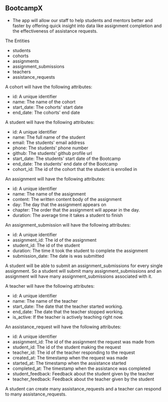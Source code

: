 ## BootcampX


- The app will allow our staff to help students and mentors better and faster by offering quick insight into data like assignment completion and the effectiveness of assistance requests.

The Entities

- students
- cohorts
- assignments
- assignment_submissions
- teachers
- assistance_requests

A cohort will have the following attributes:

- id: A unique identifier
- name: The name of the cohort
- start_date: The cohorts' start date
- end_date: The cohorts' end date

A student will have the following attributes:

- id: A unique identifier
- name: The full name of the student
- email: The students' email address
- phone: The students' phone number
- github: The students' github profile url
- start_date: The students' start date of the Bootcamp
- end_date: The students' end date of the Bootcamp
- cohort_id: The id of the cohort that the student is enrolled in

An assignment will have the following attributes:

- id: A unique identifier
- name: The name of the assignment
- content: The written content body of the assignment
- day: The day that the assignment appears on
- chapter: The order that the assignment will appear in the day.
- duration: The average time it takes a student to finish

An assignment_submission will have the following attributes:

- id: A unique identifier
- assignment_id: The id of the assignment
- student_id: The id of the student
- duration: The time it took the student to complete the assignment
- submission_date: The date is was submitted

A student will be able to submit an assignment_submissions for every single assignment. So a student will submit many assignment_submissions and an assignment will have many assignment_submissions associated with it.

A teacher will have the following attributes:

- id: A unique identifier
- name: The name of the teacher
- start_date: The date that the teacher started working.
- end_date: The date that the teacher stopped working.
- is_active: If the teacher is actively teaching right now.

An assistance_request will have the following attributes:

- id: A unique identifier
- assignment_id: The id of the assignment the request was made from
- student_id: The id of the student making the request
- teacher_id: The id of the teacher responding to the request
- created_at: The timestamp when the request was made
- started_at: The timestamp when the assistance started
- completed_at: The timestamp when the assistance was completed
- student_feedback: Feedback about the student given by the teacher
- teacher_feedback: Feedback about the teacher given by the student

A student can create many assistance_requests and a teacher can respond to many assistance_requests.


